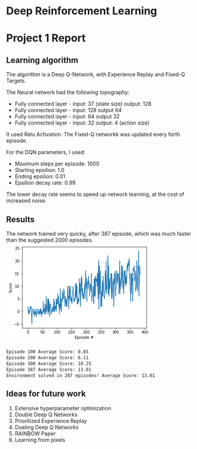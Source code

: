 # Deep Reinforcement Learning
# Project 1 Report

## Learning algorithm

The algorithm is a Deep Q-Network, with Experience Replay and Fixed-Q Targets.

The Neural network had the following topography:
- Fully connected layer - input: 37 (state size) output: 128
- Fully connected layer - input: 128 output 64
- Fully connected layer - input: 64 output 32
- Fully connected layer - input: 32 output: 4 (action size)

It used Relu Activation. The Fixed-Q networkk was updated every forth episode.

For the DQN parameters, I used:
- Maximum steps per episode: 1000
- Starting epsilion: 1.0
- Ending epsilion: 0.01
- Epsilion decay rate: 0.99

The lower decay rate seems to speed up network learning, at the cost of increased noise.

## Results

The network trained very quicky, after 387 episode, which was much faster than the suggested 2000 episodes.
![results](chart.png)

```
Episode 100	Average Score: 0.65
Episode 200	Average Score: 6.11
Episode 300	Average Score: 10.25
Episode 387	Average Score: 13.01
Environment solved in 287 episodes!	Average Score: 13.01
```


## Ideas for future work

1. Extensive hyperparameter optimization
2. Double Deep Q Networks
3. Prioritized Experience Replay
4. Dueling Deep Q Networks
5. RAINBOW Paper
6. Learning from pixels

